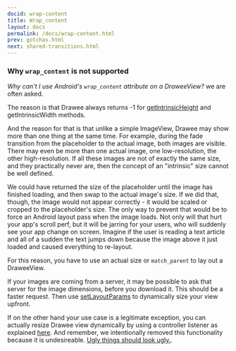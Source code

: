 ```yaml
---
docid: wrap-content
title: Wrap_content
layout: docs
permalink: /docs/wrap-content.html
prev: gotchas.html
next: shared-transitions.html
---
```


### Why `wrap_content` is not supported

*Why can't I use Android's `wrap_content` attribute on a DraweeView?* we are often asked.

The reason is that Drawee always returns -1 for [getIntrinsicHeight](http://developer.android.com/reference/android/graphics/drawable/Drawable.html#getIntrinsicHeight()) and getIntrinsicWidth methods.

And the reason for that is that unlike a simple ImageView, Drawee may show more than one thing at the same time. For example, during the fade transition from the placeholder to the actual image, both images are visible. There may even be more than one actual image, one low-resolution, the other high-resolution. If all these images are not of exactly the same size, and they practically never are, then the concept of an "intrinsic" size cannot be well defined.

We could have returned the size of the placeholder until the image has finished loading, and then swap to the actual image's size. If we did that, though, the image would not appear correctly - it would be scaled or cropped to the placeholder's size. The only way to prevent that would be to force an Android layout pass when the image loads. Not only will that hurt your app's scroll perf, but it will be jarring for your users, who will suddenly see your app change on screen. Imagine if the user is reading a text article and all of a sudden the text jumps down because the image above it just loaded and caused everything to re-layout.

For this reason, you have to use an actual size or `match_parent` to lay out a DraweeView.

If your images are coming from a server, it may be possible to ask that server for the image dimensions, before you download it. This should be a faster request. Then use [setLayoutParams](http://developer.android.com/reference/android/view/View.html#setLayoutParams(android.view.ViewGroup.LayoutParams)) to dynamically size your view upfront.

If on the other hand your use case is a legitimate exception, you can actually resize Drawee view dynamically by using a controller listener as explained [here](http://stackoverflow.com/a/34075281/3027862). And remember, we intentionally removed this functionality because it is undesireable. [Ugly things should look ugly.](https://youtu.be/qCdpTji8nxo?t=890).
